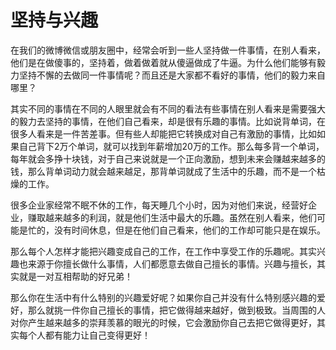 # 坚持与兴趣


在我们的微博微信或朋友圈中，经常会听到一些人坚持做一件事情，在别人看来，他们是在做傻事的，坚持着，做着做着就从傻逼做成了牛逼。为什么他们能够有毅力坚持不懈的去做同一件事情呢？而且还是大家都不看好的事情，他们的毅力来自哪里？

其实不同的事情在不同的人眼里就会有不同的看法有些事情在别人看来是需要强大的毅力去坚持的事情，在他们自己看来，却是很有乐趣的事情。比如说背单词，在很多人看来是一件苦差事。但有些人却能把它转换成对自己有激励的事情，比如如果自己背下2万个单词，就可以找到年薪增加20万的工作。那么每多背一个单词，每年就会多挣十块钱，对于自己来说就是一个正向激励，想到未来会赚越来越多的钱，那么背单词动力就会越来越足，那背单词就成了生活中的乐趣，而不是一个枯燥的工作。

很多企业家经常不眠不休的工作，每天睡几个小时，因为对他们来说，经营好企业，赚取越来越多的利润，就是他们生活中最大的乐趣。虽然在别人看来，他们可能是忙的，没有时间休息，但是在他们自己看来，他们的工作却可能只是在娱乐。

那么每个人怎样才能把兴趣变成自己的工作，在工作中享受工作的乐趣呢。其实兴趣也来源于你擅长做什么事情，人们都愿意去做自己擅长的事情。兴趣与擅长，其实就是一对互相帮助的好兄弟！

那么你在生活中有什么特别的兴趣爱好呢？如果你自己并没有什么特别感兴趣的爱好，那么就挑一件你自己擅长的事情，把它做得越来越好，做到极致。当周围的人对你产生越来越多的崇拜羡慕的眼光的时候，它会激励你自己去把它做得更好，其实每个人都有能力让自己变得更好！